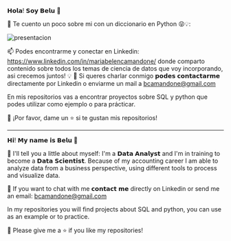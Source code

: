 𝗛𝗼𝗹𝗮! 𝗦𝗼𝘆 𝗕𝗲𝗹𝘂 👋

🔎 Te cuento un poco sobre mi con un diccionario en Python 😝💡: 

![presentacion](https://github.com/bcamandone/bcamandone/assets/86261762/0a4530b6-150b-4c08-acdc-59713230681c)

📫 Podes encontrarme y conectar en Linkedin: https://www.linkedin.com/in/mariabelencamandone/  donde comparto contenido sobre todos los temas de ciencia de datos que voy incorporando, asi crecemos juntos! 💡
📧 Si queres charlar conmigo 𝗽𝗼𝗱𝗲𝘀 𝗰𝗼𝗻𝘁𝗮𝗰𝘁𝗮𝗿𝗺𝗲 directamente por Linkedin o enviarme un mail a bcamandone@gmail.com

En mis repositorios vas a encontrar proyectos sobre SQL y python que podes utilizar como ejemplo o para prácticar. 

👏 ¡Por favor, dame un ⭐️ si te gustan mis repositorios!

----------------------------------------------------------------------------------------------------------------------------------------------------------------------

𝗛𝗶! 𝗠𝘆 𝗻𝗮𝗺𝗲 𝗶𝘀 𝗕𝗲𝗹𝘂 👋

🔎 I'll tell you a little about myself: I'm a 𝗗𝗮𝘁𝗮 𝗔𝗻𝗮𝗹𝘆𝘀𝘁 and I'm in training to become a 𝗗𝗮𝘁𝗮 𝗦𝗰𝗶𝗲𝗻𝘁𝗶𝘀𝘁. Because of my accounting career I am able to analyze data from a business perspective, using different tools to process and visualize data.

📧 If you want to chat with me 𝗰𝗼𝗻𝘁𝗮𝗰𝘁 𝗺𝗲 directly on Linkedin or send me an email: bcamandone@gmail.com

In my repositories you will find projects about SQL and python,  you can use as an example or to practice.

👏 Please give me a ⭐️ if you like my repositories!


